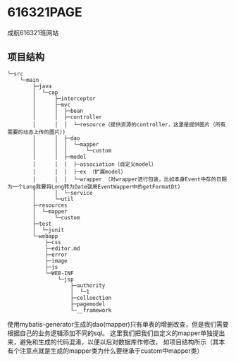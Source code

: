# 616321PAGE
成航616321班网站

## 项目结构

  
    └─src
        └─main
            ├─java
            │  └─cap
            │      ├─interceptor
            │      ├─mvc
            │      │  ├─bean
            │      │  ├─controller
            │      │  │  └─resource（提供资源的controller，这里是提供图片（所有需要的动态上传的图片）)
            │      │  ├─dao
            │      │  │  └─mapper
            │      │  │      └─custom
            │      │  ├─model
            │      │  │  ├─association（自定义model）
            │      │  │  ├─ex （扩展model）
            │      │  │  └─wrapper （对wrapper进行包装，比如本身Event中存的日期为一个Long我要将Long转为Date就用EventWapper中的getFormatDt)
            │      │  └─service
            │      └─util
            ├─resources
            │  └─mapper
            │      └─custom
            ├─test
            │  └─junit
            └─webapp
                ├─css
                ├─editor.md
                ├─error
                ├─image
                ├─js
                └─WEB-INF
                    └─jsp
                        ├─authority
                        │  └─1
                        ├─colloection
                        ├─pagemodel
                        └─__framework
                        
                        
                        

使用mybatis-generator生成的dao(mapper)只有单表的增删改查，但是我们需要根据自己的业务逻辑添加不同的sql。
这里我们把我们自定义的mapper单独提出来，避免和生成的代码混淆，以便以后对数据库作修改， 如项目结构所示（其本有个注意点就是生成的mapper类为什么要继承于custom中mapper类）

